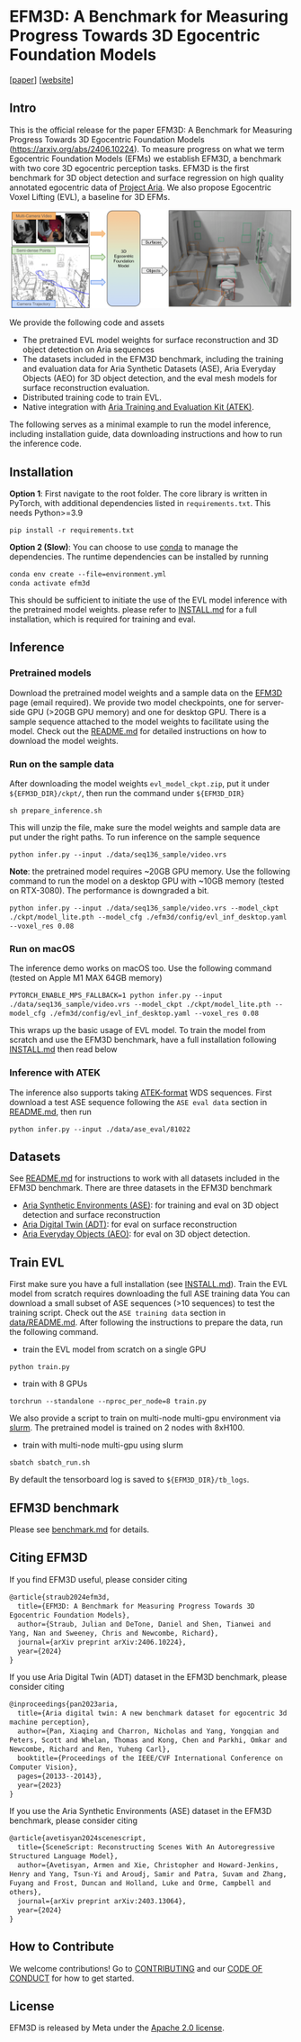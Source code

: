 # EFM3D: A Benchmark for Measuring Progress Towards 3D Egocentric Foundation Models

[[paper](https://arxiv.org/abs/2406.10224)]
[[website](https://www.projectaria.com/research/efm3D/)]

## Intro

This is the official release for the paper EFM3D: A Benchmark for Measuring
Progress Towards 3D Egocentric Foundation Models
(https://arxiv.org/abs/2406.10224). To measure progress on what we term
Egocentric Foundation Models (EFMs) we establish EFM3D, a benchmark with two
core 3D egocentric perception tasks. EFM3D is the first benchmark for 3D object
detection and surface regression on high quality annotated egocentric data of
[Project Aria](https://www.projectaria.com/). We also propose Egocentric Voxel
Lifting (EVL), a baseline for 3D EFMs.

<img src="assets/efm3d.png">

We provide the following code and assets

- The pretrained EVL model weights for surface reconstruction and 3D object
  detection on Aria sequences
- The datasets included in the EFM3D benchmark, including the training and
  evaluation data for Aria Synthetic Datasets (ASE), Aria Everyday Objects (AEO)
  for 3D object detection, and the eval mesh models for surface reconstruction
  evaluation.
- Distributed training code to train EVL.
- Native integration with
  [Aria Training and Evaluation Kit (ATEK)](https://github.com/facebookresearch/atek).

The following serves as a minimal example to run the model inference, including
installation guide, data downloading instructions and how to run the inference
code.

## Installation

**Option 1**: First navigate to the root folder. The core library is written in
PyTorch, with additional dependencies listed in `requirements.txt`. This needs
Python>=3.9

```
pip install -r requirements.txt
```

**Option 2 (Slow)**: You can choose to use
[conda](https://anaconda.org/anaconda/conda) to manage the dependencies. The
runtime dependencies can be installed by running

```
conda env create --file=environment.yml
conda activate efm3d
```

This should be sufficient to initiate the use of the EVL model inference with
the pretrained model weights. please refer to [INSTALL.md](INSTALL.md) for a
full installation, which is required for training and eval.

## Inference

### Pretrained models

Download the pretrained model weights and a sample data on the
[EFM3D](https://www.projectaria.com/research/efm3D/#download-dataset) page
(email required). We provide two model checkpoints, one for server-side GPU
(>20GB GPU memory) and one for desktop GPU. There is a sample sequence attached
to the model weights to facilitate using the model. Check out the
[README.md](ckpt/README.md) for detailed instructions on how to download the
model weights.

### Run on the sample data

After downloading the model weights `evl_model_ckpt.zip`, put it under
`${EFM3D_DIR}/ckpt/`, then run the command under `${EFM3D_DIR}`

```
sh prepare_inference.sh
```

This will unzip the file, make sure the model weights and sample data are put
under the right paths. To run inference on the sample sequence

```
python infer.py --input ./data/seq136_sample/video.vrs
```

**Note**: the pretrained model requires ~20GB GPU memory. Use the following
command to run the model on a desktop GPU with ~10GB memory (tested on
RTX-3080). The performance is downgraded a bit.

```
python infer.py --input ./data/seq136_sample/video.vrs --model_ckpt ./ckpt/model_lite.pth --model_cfg ./efm3d/config/evl_inf_desktop.yaml --voxel_res 0.08
```

### Run on macOS

The inference demo works on macOS too. Use the following command (tested on
Apple M1 MAX 64GB memory)

```
PYTORCH_ENABLE_MPS_FALLBACK=1 python infer.py --input ./data/seq136_sample/video.vrs --model_ckpt ./ckpt/model_lite.pth --model_cfg ./efm3d/config/evl_inf_desktop.yaml --voxel_res 0.08
```

This wraps up the basic usage of EVL model. To train the model from scratch and
use the EFM3D benchmark, have a full installation following
[INSTALL.md](INSTALL.md) then read below

### Inference with ATEK

The inference also supports taking
[ATEK-format](https://github.com/facebookresearch/atek) WDS sequences. First
download a test ASE sequence following the `ASE eval data` section in
[README.md](data/README.md), then run

```
python infer.py --input ./data/ase_eval/81022
```

## Datasets

See [README.md](data/README.md) for instructions to work with all datasets
included in the EFM3D benchmark. There are three datasets in the EFM3D benchmark

- [Aria Synthetic Environments (ASE)](https://www.projectaria.com/datasets/ase/):
  for training and eval on 3D object detection and surface reconstruction
- [Aria Digital Twin (ADT)](https://www.projectaria.com/datasets/adt/): for eval
  on surface reconstruction
- [Aria Everyday Objects (AEO)](https://www.projectaria.com/datasets/aeo/): for
  eval on 3D object detection.

## Train EVL

First make sure you have a full installation (see [INSTALL.md](INSTALL.md)).
Train the EVL model from scratch requires downloading the full ASE training data
You can download a small subset of ASE sequences (>10 sequences) to test the
training script. Check out the `ASE training data` section in
[data/README.md](data/README.md). After following the instructions to prepare
the data, run the following command.

- train the EVL model from scratch on a single GPU

```
python train.py
```

- train with 8 GPUs

```
torchrun --standalone --nproc_per_node=8 train.py
```

We also provide a script to train on multi-node multi-gpu environment via
[slurm](https://slurm.schedmd.com/documentation.html). The pretrained model is
trained on 2 nodes with 8xH100.

- train with multi-node multi-gpu using slurm

```
sbatch sbatch_run.sh
```

By default the tensorboard log is saved to `${EFM3D_DIR}/tb_logs`.

## EFM3D benchmark

Please see [benchmark.md](benchmark.md) for details.

## Citing EFM3D

If you find EFM3D useful, please consider citing

```
@article{straub2024efm3d,
  title={EFM3D: A Benchmark for Measuring Progress Towards 3D Egocentric Foundation Models},
  author={Straub, Julian and DeTone, Daniel and Shen, Tianwei and Yang, Nan and Sweeney, Chris and Newcombe, Richard},
  journal={arXiv preprint arXiv:2406.10224},
  year={2024}
}
```

If you use Aria Digital Twin (ADT) dataset in the EFM3D benchmark, please
consider citing

```
@inproceedings{pan2023aria,
  title={Aria digital twin: A new benchmark dataset for egocentric 3d machine perception},
  author={Pan, Xiaqing and Charron, Nicholas and Yang, Yongqian and Peters, Scott and Whelan, Thomas and Kong, Chen and Parkhi, Omkar and Newcombe, Richard and Ren, Yuheng Carl},
  booktitle={Proceedings of the IEEE/CVF International Conference on Computer Vision},
  pages={20133--20143},
  year={2023}
}
```

If you use the Aria Synthetic Environments (ASE) dataset in the EFM3D benchmark,
please consider citing

```
@article{avetisyan2024scenescript,
  title={SceneScript: Reconstructing Scenes With An Autoregressive Structured Language Model},
  author={Avetisyan, Armen and Xie, Christopher and Howard-Jenkins, Henry and Yang, Tsun-Yi and Aroudj, Samir and Patra, Suvam and Zhang, Fuyang and Frost, Duncan and Holland, Luke and Orme, Campbell and others},
  journal={arXiv preprint arXiv:2403.13064},
  year={2024}
}
```

## How to Contribute

We welcome contributions! Go to [CONTRIBUTING](./.github/CONTRIBUTING.md) and
our [CODE OF CONDUCT](./.github/CODE_OF_CONDUCT.md) for how to get started.

## License

EFM3D is released by Meta under the [Apache 2.0 license](LICENSE).
